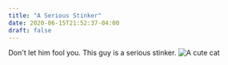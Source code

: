 ```yaml
---
title: "A Serious Stinker"
date: 2020-06-15T21:52:37-04:00
draft: false
---
```

Don't let him fool you. This guy is a serious stinker.
![A cute cat](cat_photo.jpg)
